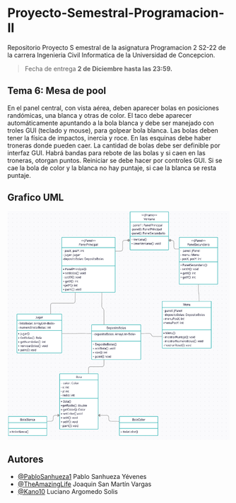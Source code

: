 # Proyecto-Semestral-Programacion-II

Repositorio Proyecto S  emestral de la asignatura Programacion 2 S2-22 de la carrera Ingenieria Civil Informatica de la Universidad de Concepcion.

>Fecha de entrega **2 de Diciembre hasta las 23:59.**

## Tema 6: Mesa de pool

  En el panel central, con vista aérea, deben aparecer bolas en posiciones randómicas, una blanca y otras de color. El taco debe aparecer automáticamente apuntando a la bola blanca y debe ser manejado con troles GUI (teclado y mouse), para golpear bola blanca. Las bolas deben tener la física de impactos, inercia y roce.  En las esquinas debe haber troneras donde pueden caer. La cantidad de bolas debe ser definible por interfaz GUI. Habrá bandas para rebote de las bolas y si caen en las troneras, otorgan puntos.  Reiniciar se debe hacer por controles GUI. Si se cae la bola de color y la blanca no hay puntaje, si cae la blanca se resta puntaje.

## Grafico UML

![UML](UML.png)

## Autores

- [@PabloSanhueza1](https://github.com/PabloSanhueza1) Pablo Sanhueza Yévenes
- [@TheAmazingLife](https://github.com/TheAmazingLife) Joaquin San Martín Vargas
- [@Kano10](https://github.com/Kano10) Luciano Argomedo Solis
  
<!-- ![Imagen Duo](Recursos/ImagenDuo.png) -->
